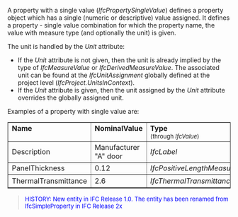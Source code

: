 ﻿A property with a single value (_IfcPropertySingleValue_) defines a property object which has a single (numeric or descriptive) value assigned. It defines a property - single value combination for which the property name, the value with measure type (and optionally the unit) is given.

The unit is handled by the _Unit_ attribute:

* If the _Unit_ attribute is not given, then the unit is already implied by the type of _IfcMeasureValue_ or _IfcDerivedMeasureValue_. The associated unit can be found at the _IfcUnitAssignment_ globally defined at the project level (_IfcProject.UnitsInContext_).
*  If the _Unit_ attribute is given, then the unit assigned by the _Unit_ attribute overrides the globally assigned unit.

Examples of a property with single value are:

<table cellpadding="2" cellspacing="2" border="1"> 
		<tr valign="TOP"> 
		  <td valign="TOP" width="15%"><b>Name</b></td> 
		  <td valign="TOP" width="30%"><b>NominalValue</b></td> 
		  <td valign="TOP" width="25%"><b>Type <br></b><font size="-1">(through
			 <i>IfcValue</i>)</font></td> 
		  <td valign="TOP" width="30%"><b>Unit <br></b></td> 
		</tr> 
		<tr> 
		  <td width="15%">Description</td> 
		  <td width="30%">Manufacturer "A" door</td> 
		  <td width="25%"><i>IfcLabel</i></td> 
		  <td width="30%">-</td> 
		</tr> 
		<tr> 
		  <td width="15%">PanelThickness</td> 
		  <td width="30%">0.12</td> 
		  <td width="25%"><i>IfcPositiveLengthMeasure</i></td> 
		  <td width="30%">- </td> 
		</tr> 
		<tr> 
		  <td width="15%">ThermalTransmittance</td> 
		  <td width="30%">2.6</td> 
		  <td width="25%"><i>IfcThermalTransmittanceMeasure</i></td> 
		  <td width="30%">W/(m<sup>2</sup>K)</td> 
		</tr> 
	 </table>

> <font color="#0000FF" size="-1">HISTORY: New entity in IFC Release
		  1.0. The entity has been renamed from IfcSimpleProperty in IFC Release
		  2x</font>
>
